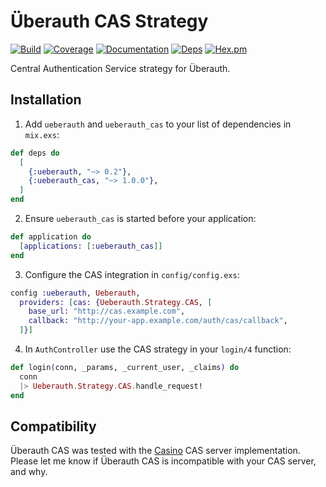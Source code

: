 # Überauth CAS Strategy

[![Build](https://travis-ci.org/marceldegraaf/ueberauth_cas.svg?branch=master)](https://travis-ci.org/marceldegraaf/ueberauth_cas)
[![Coverage](https://coveralls.io/repos/github/marceldegraaf/ueberauth_cas/badge.svg?branch=master)](https://coveralls.io/github/marceldegraaf/ueberauth_cas?branch=master)
[![Documentation](http://inch-ci.org/github/marceldegraaf/ueberauth_cas.svg)](http://inch-ci.org/github/marceldegraaf/ueberauth_cas)
[![Deps](https://beta.hexfaktor.org/badge/all/github/marceldegraaf/ueberauth_cas.svg)](https://beta.hexfaktor.org/github/marceldegraaf/ueberauth_cas)
[![Hex.pm](https://img.shields.io/hexpm/v/ueberauth_cas.svg?maxAge=2592000)](https://hex.pm/packages/ueberauth_cas)

Central Authentication Service strategy for Überauth.

## Installation

  1. Add `ueberauth` and `ueberauth_cas` to your list of dependencies in `mix.exs`:

   ```elixir
   def deps do
     [
       {:ueberauth, "~> 0.2"},
       {:ueberauth_cas, "~> 1.0.0"},
     ]
   end
   ```

  2. Ensure `ueberauth_cas` is started before your application:

   ```elixir
   def application do
     [applications: [:ueberauth_cas]]
   end
   ```

  3. Configure the CAS integration in `config/config.exs`:

   ```elixir
   config :ueberauth, Ueberauth,
     providers: [cas: {Ueberauth.Strategy.CAS, [
       base_url: "http://cas.example.com",
       callback: "http://your-app.example.com/auth/cas/callback",
     ]}]
   ```

  4. In `AuthController` use the CAS strategy in your `login/4` function:

   ```elixir
   def login(conn, _params, _current_user, _claims) do
     conn
     |> Ueberauth.Strategy.CAS.handle_request!
   end
   ```

## Compatibility

Überauth CAS was tested with the [Casino](http://casino.rbcas.com/) CAS server
implementation. Please let me know if Überauth CAS is incompatible with your CAS
server, and why.
